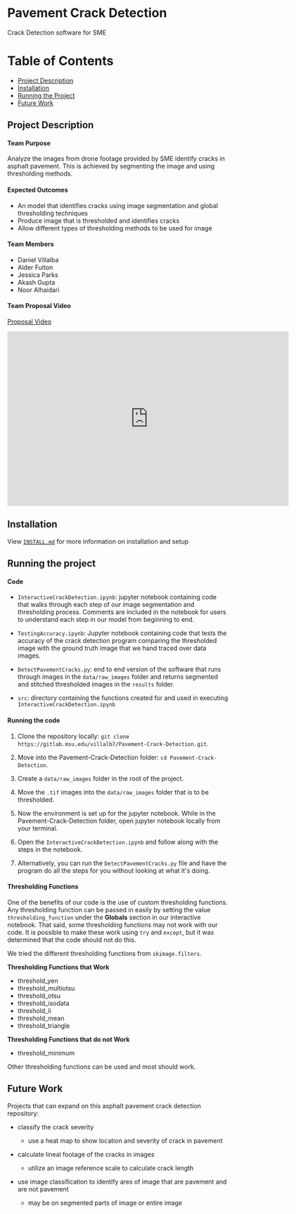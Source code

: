 # Pavement Crack Detection

Crack Detection software for SME

# Table of Contents
* [Project Description](#project-description)
* [Installation](#installation)
* [Running the Project](#running-the-project)
* [Future Work](#future-work)



## Project Description

#### Team Purpose

Analyze the images from drone footage provided by SME identify cracks in asphalt pavement. This is achieved by segmenting the image and using thresholding methods.

#### Expected Outcomes

- An model that identifies cracks using image segmentation and global thresholding techniques
- Produce image that is thresholded and identifies cracks
- Allow different types of thresholding methods to be used for image

#### Team Members

- Daniel Villalba
- Alder Fulton
- Jessica Parks
- Akash Gupta
- Noor Alhaidari

#### Team Proposal Video

[Proposal Video](https://mediaspace.msu.edu/media/SME_Proposal_Video/1_zyp7lfsq)

<iframe id="kaltura_player" src="https://cdnapisec.kaltura.com/p/811482/sp/81148200/embedIframeJs/uiconf_id/27551951/partner_id/811482?iframeembed=true&playerId=kaltura_player&entry_id=1_zyp7lfsq&flashvars[streamerType]=auto&amp;flashvars[localizationCode]=en&amp;flashvars[leadWithHTML5]=true&amp;flashvars[sideBarContainer.plugin]=true&amp;flashvars[sideBarContainer.position]=left&amp;flashvars[sideBarContainer.clickToClose]=true&amp;flashvars[chapters.plugin]=true&amp;flashvars[chapters.layout]=vertical&amp;flashvars[chapters.thumbnailRotator]=false&amp;flashvars[streamSelector.plugin]=true&amp;flashvars[EmbedPlayer.SpinnerTarget]=videoHolder&amp;flashvars[dualScreen.plugin]=true&amp;flashvars[hotspots.plugin]=1&amp;flashvars[Kaltura.addCrossoriginToIframe]=true&amp;&wid=1_kdkj3z0c" width="640" height="396" allowfullscreen webkitallowfullscreen mozAllowFullScreen allow="autoplay *; fullscreen *; encrypted-media *" sandbox="allow-downloads allow-forms allow-same-origin allow-scripts allow-top-navigation allow-pointer-lock allow-popups allow-modals allow-orientation-lock allow-popups-to-escape-sandbox allow-presentation allow-top-navigation-by-user-activation" frameborder="0" title="SME_Proposal_Video"></iframe>



## Installation

View [`INSTALL.md`](https://gitlab.msu.edu/villalb7/Pavement-Crack-Detection/-/blob/main/INSTALL.md) for more information on installation and setup



## Running the project

#### Code

* `InteractiveCrackDetection.ipynb`: jupyter notebook containing code that walks through each step of our image segmentation and thresholding process. Comments are included in the notebook for users to understand each step in our model from beginning to end.

* `TestingAccuracy.ipynb`: Jupyter notebook containing code that tests the accuracy of the crack detection program comparing the thresholded image with the ground truth image that we hand traced over data images.

* `DetectPavementCracks.py`: end to end version of the software that runs through images in the `data/raw_images` folder and returns segmented and stitched thresholded images in the `results` folder.

* `src`: directory containing the functions created for and used in executing `InteractiveCrackDetection.ipynb`

#### Running the code

1. Clone the repository locally: `git clone https://gitlab.msu.edu/villalb7/Pavement-Crack-Detection.git`.

2. Move into the Pavement-Crack-Detection folder: `cd Pavement-Crack-Detection`.

3. Create a `data/raw_images` folder in the root of the project.

4. Move the `.tif` images into the `data/raw_images` folder that is to be thresholded.

5. Now the environment is set up for the jupyter notebook. While in the Pavement-Crack-Detection folder, open jupyter notebook locally from your terminal.

6. Open the `InteractiveCrackDetection.ipynb` and follow along with the steps in the notebook.

7. Alternatively, you can run the `DetectPavementCracks.py` file and have the program do all the steps for you without looking at what it's doing.

#### Thresholding Functions

One of the benefits of our code is the use of custom thresholding functions. Any thresholding function can be passed in easily by setting the value `thresholding_function` under the **Globals** section in our interactive notebook. That said, some thresholding functions may not work with our code. It is possible to make these work using `try` and `except`, but it was determined that the code should not do this.

We tried the different thresholding functions from `skimage.filters`.

**Thresholding Functions that Work**
* threshold_yen
* threshold_multiotsu
* threshold_otsu
* threshold_isodata
* threshold_li
* threshold_mean
* threshold_triangle

**Thresholding Functions that do not Work**
* threshold_minimum

Other thresholding functions can be used and most should work.

## Future Work

Projects that can expand on this asphalt pavement crack detection repository:

* classify the crack severity
    * use a heat map to show location and severity of crack in pavement
    
* calculate lineal footage of the cracks in images
    * utilize an image reference scale to calculate crack length

* use image classification to identify ares of image that are pavement and are not pavement
    * may be on segmented parts of image or entire image

